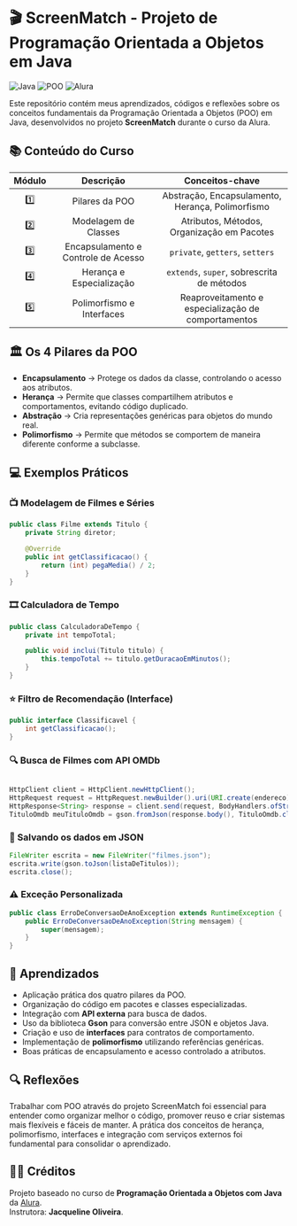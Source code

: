 # 🎬 ScreenMatch - Projeto de Programação Orientada a Objetos em Java

![Java](https://img.shields.io/badge/Java-17%2B-blue)
![POO](https://img.shields.io/badge/Programa%C3%A7%C3%A3o%20Orientada%20a%20Objetos-4%20Pilares-green)
![Alura](https://img.shields.io/badge/Curso-Alura-yellow)

Este repositório contém meus aprendizados, códigos e reflexões sobre os conceitos fundamentais da Programação Orientada a Objetos (POO) em Java, desenvolvidos no projeto **ScreenMatch** durante o curso da Alura.

## 📚 Conteúdo do Curso

| Módulo |              Descrição              |                   Conceitos-chave                   |
| :----: | :---------------------------------: | :-------------------------------------------------: |
|   1️⃣   |           Pilares da POO            |  Abstração, Encapsulamento, Herança, Polimorfismo   |
|   2️⃣   |        Modelagem de Classes         |     Atributos, Métodos, Organização em Pacotes      |
|   3️⃣   | Encapsulamento e Controle de Acesso |           `private`, `getters`, `setters`           |
|   4️⃣   |      Herança e Especialização       |     `extends`, `super`, sobrescrita de métodos      |
|   5️⃣   |      Polimorfismo e Interfaces      | Reaproveitamento e especialização de comportamentos |

## 🏛️ Os 4 Pilares da POO

- **Encapsulamento** → Protege os dados da classe, controlando o acesso aos atributos.
- **Herança** → Permite que classes compartilhem atributos e comportamentos, evitando código duplicado.
- **Abstração** → Cria representações genéricas para objetos do mundo real.
- **Polimorfismo** → Permite que métodos se comportem de maneira diferente conforme a subclasse.

## 💻 Exemplos Práticos

### 📺 Modelagem de Filmes e Séries

```java
public class Filme extends Titulo {
    private String diretor;

    @Override
    public int getClassificacao() {
        return (int) pegaMedia() / 2;
    }
}
```

### 🎞️ Calculadora de Tempo

```java
public class CalculadoraDeTempo {
    private int tempoTotal;

    public void inclui(Titulo titulo) {
        this.tempoTotal += titulo.getDuracaoEmMinutos();
    }
}
```

### ⭐ Filtro de Recomendação (Interface)

```java
public interface Classificavel {
    int getClassificacao();
}
```

### 🔍 Busca de Filmes com API OMDb

```java

HttpClient client = HttpClient.newHttpClient();
HttpRequest request = HttpRequest.newBuilder().uri(URI.create(endereco)).build();
HttpResponse<String> response = client.send(request, BodyHandlers.ofString());
TituloOmdb meuTituloOmdb = gson.fromJson(response.body(), TituloOmdb.class);
```

### 💾 Salvando os dados em JSON

```java
FileWriter escrita = new FileWriter("filmes.json");
escrita.write(gson.toJson(listaDeTitulos));
escrita.close();
```

### ⚠️ Exceção Personalizada

```java
public class ErroDeConversaoDeAnoException extends RuntimeException {
    public ErroDeConversaoDeAnoException(String mensagem) {
        super(mensagem);
    }
}
```

## 🎯 Aprendizados

- Aplicação prática dos quatro pilares da POO.
- Organização do código em pacotes e classes especializadas.
- Integração com **API externa** para busca de dados.
- Uso da biblioteca **Gson** para conversão entre JSON e objetos Java.
- Criação e uso de **interfaces** para contratos de comportamento.
- Implementação de **polimorfismo** utilizando referências genéricas.
- Boas práticas de encapsulamento e acesso controlado a atributos.

## 🔍 Reflexões

Trabalhar com POO através do projeto ScreenMatch foi essencial para entender como organizar melhor o código, promover reuso e criar sistemas mais flexíveis e fáceis de manter.
A prática dos conceitos de herança, polimorfismo, interfaces e integração com serviços externos foi fundamental para consolidar o aprendizado.

## 👩‍🏫 Créditos

Projeto baseado no curso de **Programação Orientada a Objetos com Java** da [Alura](https://www.alura.com.br/).  
Instrutora: **Jacqueline Oliveira**.
